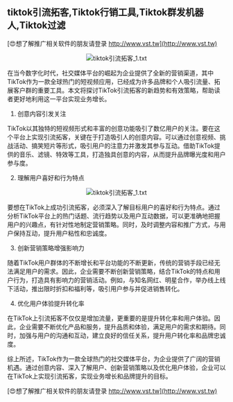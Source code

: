 ## **tiktok引流拓客,Tiktok行销工具,Tiktok群发机器人,Tiktok过滤**

[😍想了解推广相关软件的朋友请登录 http://www.vst.tw](http://www.vst.tw)

 <center><img src="https://vst.tw/MP4/tuiguang/png/5.png" alt="tiktok引流拓客_1.txt"></center>

在当今数字化时代，社交媒体平台的崛起为企业提供了全新的营销渠道，其中TikTok作为一款全球热门的短视频应用，已经成为许多品牌和个人吸引流量、拓展客户群的重要工具。本文将探讨TikTok引流拓客的新趋势和有效策略，帮助读者更好地利用这一平台实现业务增长。

1. 创意内容引发关注

TikTok以其独特的短视频形式和丰富的创意功能吸引了数亿用户的关注。要在这个平台上实现引流拓客，关键在于打造吸引人的创意内容。可以通过创意视频、挑战活动、搞笑短片等形式，吸引用户的注意力并激发其参与互动。借助TikTok提供的音乐、滤镜、特效等工具，打造独具创意的内容，从而提升品牌曝光度和用户参与度。

2. 理解用户喜好和行为特点

 <center><img src="https://vst.tw/MP4/tuiguang/png/7.png" alt="tiktok引流拓客_1.txt"></center>

要想在TikTok上成功引流拓客，必须深入了解目标用户的喜好和行为特点。通过分析TikTok平台上的热门话题、流行趋势以及用户互动数据，可以更准确地把握用户的兴趣点，有针对性地制定营销策略。同时，及时调整内容和推广方式，与用户保持互动，提升用户粘性和忠诚度。

3. 创新营销策略增强影响力

随着TikTok用户群体的不断增长和平台功能的不断更新，传统的营销手段已经无法满足用户的需求。因此，企业需要不断创新营销策略，结合TikTok的特点和用户行为，打造具有影响力的营销活动。例如，与知名网红、明星合作，举办线上线下活动，推出限时折扣和福利等，吸引用户参与并促进销售转化。

4. 优化用户体验提升转化率

在TikTok上引流拓客不仅仅是增加流量，更重要的是提升转化率和用户体验。因此，企业需要不断优化产品和服务，提升品质和体验，满足用户的需求和期待。同时，加强与用户的沟通和互动，建立良好的信任关系，提升用户转化率和品牌忠诚度。

综上所述，TikTok作为一款全球热门的社交媒体平台，为企业提供了广阔的营销机遇。通过创意内容、深入了解用户、创新营销策略以及优化用户体验，企业可以在TikTok上实现引流拓客，实现业务增长和品牌提升的目标。

[😍想了解推广相关软件的朋友请登录 http://www.vst.tw](http://www.vst.tw)



